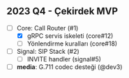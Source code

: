 ## 2023 Q4 - Çekirdek MVP
- [ ] Core: Call Router (#1)
  - [x] gRPC servis iskeleti (core#12)
  - [ ] Yönlendirme kuralları (core#18)
- [ ] Signal: SIP Stack (#2)
  - [ ] INVITE handler (signal#5)
- [ ] **media**: G.711 codec desteği (@dev3)
